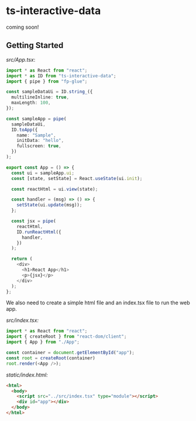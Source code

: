 # ts-interactive-data

coming soon!

## Getting Started

*src/App.tsx*:
<!-- START demoApp -->
```ts
import * as React from "react";
import * as ID from "ts-interactive-data";
import { pipe } from "fp-glue";

const sampleDataUi = ID.string_({
  multilineInline: true,
  maxLength: 100,
});

const sampleApp = pipe(
  sampleDataUi,
  ID.toApp({
    name: "Sample",
    initData: "hello",
    fullscreen: true,
  })
);

export const App = () => {
  const ui = sampleApp.ui;
  const [state, setState] = React.useState(ui.init);

  const reactHtml = ui.view(state);

  const handler = (msg) => () => {
    setState(ui.update(msg));
  };

  const jsx = pipe(
    reactHtml,
    ID.runReactHtml({
      handler,
    })
  );

  return (
    <div>
      <h1>React App</h1>
      <p>{jsx}</p>
    </div>
  );
};
```
<!-- END demoApp -->

We also need to create a simple html file and an index.tsx file to run the web app.

*src/index.tsx:*
<!-- START demoIndex -->
```ts
import * as React from "react";
import { createRoot } from "react-dom/client";
import { App } from "./App";

const container = document.getElementById("app");
const root = createRoot(container)
root.render(<App />);
```
<!-- END demoIndex -->

*static/index.html:*
<!-- START demoHtml -->
```html
<html>
  <body>
    <script src="../src/index.tsx" type="module"></script>
    <div id="app"></div>
  </body>
</html>
```
<!-- END demoHtml -->